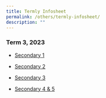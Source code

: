 ```yaml
---
title: Termly Infosheet
permalink: /others/termly-infosheet/
description: ""
---
```

### Term 3, 2023

* [Secondary 1](/files/Useful%20Links/UL%20Parents/2023%20sec%201%20term%203%20letter.pdf)

* [Secondary 2](/files/Useful%20Links/UL%20Parents/2023%20sem2%20sec%202%20term%203%20letter_updated.pdf)

* [Secondary 3](/files/Useful%20Links/UL%20Parents/2023%20sem2%20sec%203%20term%203%20letter_updated.pdf)

* [Secondary 4 & 5](/files/Useful%20Links/UL%20Parents/2023%20sem2%20sec%204%20%205%20%20term%203%20letter_updated.pdf)